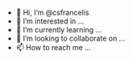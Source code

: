 - 👋 Hi, I’m @csfrancelis
- 👀 I’m interested in ...
- 🌱 I’m currently learning ...
- 💞️ I’m looking to collaborate on ...
- 📫 How to reach me ...

<!---
csfrancelis/csfrancelis is a ✨ special ✨ repository because its `README.md` (this file) appears on your GitHub profile.
You can click the Preview link to take a look at your changes.
--->
